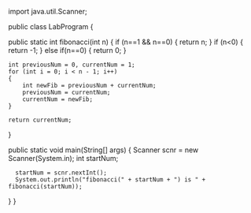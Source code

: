 import java.util.Scanner;

public class LabProgram {
   
   public static int fibonacci(int n) {
      if (n==1 && n==0) {
		return n;
	}
	if (n<0) {
		return -1;
	}
	else if(n==0)
	{
	   return 0;
	}
 
    int previousNum = 0, currentNum = 1;
    for (int i = 0; i < n - 1; i++)
    {
        int newFib = previousNum + currentNum;
        previousNum = currentNum;
        currentNum = newFib;
    }
 
    return currentNum;       
   }
   
   public static void main(String[] args) {
      Scanner scnr = new Scanner(System.in);
      int startNum;
      
      startNum = scnr.nextInt();
      System.out.println("fibonacci(" + startNum + ") is " + fibonacci(startNum));
   }
}
